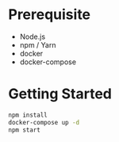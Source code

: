 # Prerequisite

- Node.js
- npm / Yarn
- docker
- docker-compose

# Getting Started

```sh
npm install
docker-compose up -d
npm start
```

